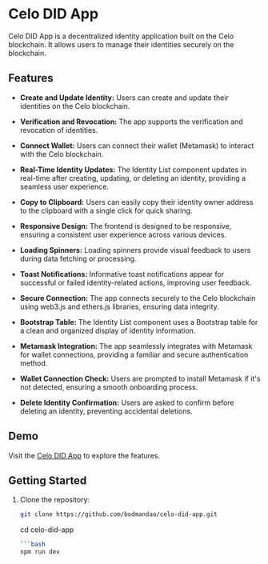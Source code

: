 # Celo DID App


Celo DID App is a decentralized identity application built on the Celo blockchain. It allows users to manage their identities securely on the blockchain.

## Features

- **Create and Update Identity:** Users can create and update their identities on the Celo blockchain.

- **Verification and Revocation:** The app supports the verification and revocation of identities.

- **Connect Wallet:** Users can connect their wallet (Metamask) to interact with the Celo blockchain.

- **Real-Time Identity Updates:** The Identity List component updates in real-time after creating, updating, or deleting an identity, providing a seamless user experience.

- **Copy to Clipboard:** Users can easily copy their identity owner address to the clipboard with a single click for quick sharing.

- **Responsive Design:** The frontend is designed to be responsive, ensuring a consistent user experience across various devices.

- **Loading Spinners:** Loading spinners provide visual feedback to users during data fetching or processing.

- **Toast Notifications:** Informative toast notifications appear for successful or failed identity-related actions, improving user feedback.

- **Secure Connection:** The app connects securely to the Celo blockchain using web3.js and ethers.js libraries, ensuring data integrity.

- **Bootstrap Table:** The Identity List component uses a Bootstrap table for a clean and organized display of identity information.

- **Metamask Integration:** The app seamlessly integrates with Metamask for wallet connections, providing a familiar and secure authentication method.

- **Wallet Connection Check:** Users are prompted to install Metamask if it's not detected, ensuring a smooth onboarding process.

- **Delete Identity Confirmation:** Users are asked to confirm before deleting an identity, preventing accidental deletions.


## Demo

Visit the [Celo DID App](https://celo-did.vercel.app/) to explore the features.

## Getting Started

1. Clone the repository:

   ```bash
   git clone https://github.com/bodmandao/celo-did-app.git
    ```
    cd celo-did-app
    ```bash npm install 
    ```bash 
    npm run dev

